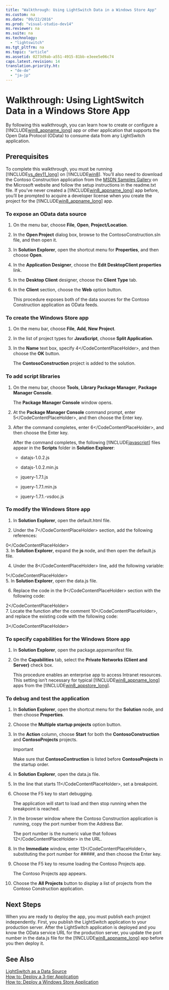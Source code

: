 ```yaml
---
title: "Walkthrough: Using LightSwitch Data in a Windows Store App"
ms.custom: na
ms.date: "09/22/2016"
ms.prod: "visual-studio-dev14"
ms.reviewer: na
ms.suite: na
ms.technology: 
  - "lightswitch"
ms.tgt_pltfrm: na
ms.topic: "article"
ms.assetid: 0273d9ab-a551-4915-81bb-e3eee5e06c74
caps.latest.revision: 14
translation.priority.ht: 
  - "de-de"
  - "ja-jp"
---
```

# Walkthrough: Using LightSwitch Data in a Windows Store App
By following this walkthrough, you can learn how to create or configure a [!INCLUDE[win8_appname_long](../vs140/includes/win8_appname_long_md.md)] app or other application that supports the Open Data Protocol (OData) to consume data from any LightSwitch application.  
  
## Prerequisites  
 To complete this walkthrough, you must be running [!INCLUDE[vs_dev11_long](../vs140/includes/vs_dev11_long_md.md)] on [!INCLUDE[win8](../vs140/includes/win8_md.md)]. You’ll also need to download the Contoso Construction application from the [MSDN Samples Gallery](http://go.microsoft.com/fwlink/?LinkID=208915) on the Microsoft website and follow the setup instructions in the readme.txt file. If you’ve never created a [!INCLUDE[win8_appname_long](../vs140/includes/win8_appname_long_md.md)] app before, you’ll be prompted to acquire a developer license when you create the project for the [!INCLUDE[win8_appname_long](../vs140/includes/win8_appname_long_md.md)] app.  
  
### To expose an OData data source  
  
1.  On the menu bar, choose **File**, **Open**, **Project/Location**.  
  
2.  In the **Open Project** dialog box, browse to the ContosoConstruction.sln file, and then open it.  
  
3.  In **Solution Explorer**, open the shortcut menu for **Properties**, and then choose **Open**.  
  
4.  In the **Application Designer**, choose the **Edit DesktopClient properties** link.  
  
5.  In the **Desktop Client** designer, choose the **Client Type** tab.  
  
6.  In the **Client** section, choose the **Web** option button.  
  
     This procedure exposes both of the data sources for the Contoso Construction application as OData feeds.  
  
### To create the Windows Store app  
  
1.  On the menu bar, choose **File**, **Add**, **New Project**.  
  
2.  In the list of project types for **JavaScript**, choose **Split Application**.  
  
3.  In the **Name** text box, specify <CodeContentPlaceHolder>4\</CodeContentPlaceHolder>, and then choose the **OK** button.  
  
     The **ContosoConstruction** project is added to the solution.  
  
### To add script libraries  
  
1.  On the menu bar, choose **Tools**, **Library Package Manager**, **Package Manager Console**.  
  
     The **Package Manager Console** window opens.  
  
2.  At the **Package Manager Console** command prompt, enter <CodeContentPlaceHolder>5\</CodeContentPlaceHolder>, and then choose the Enter key.  
  
3.  After the command completes, enter <CodeContentPlaceHolder>6\</CodeContentPlaceHolder>, and then choose the Enter key.  
  
     After the command completes, the following [!INCLUDE[javascript](../vs140/includes/javascript_md.md)] files appear in the **Scripts** folder in **Solution Explorer**:  
  
    -   datajs-1.0.2.js  
  
    -   datajs-1.0.2.min.js  
  
    -   jquery-1.7.1.js  
  
    -   jquery-1.7.1.min.js  
  
    -   jquery-1.7.1.-vsdoc.js  
  
### To modify the Windows Store app  
  
1.  In **Solution Explorer**, open the default.html file.  
  
2.  Under the <CodeContentPlaceHolder>7\</CodeContentPlaceHolder> section, add the following references:  
  
<CodeContentPlaceHolder>0\</CodeContentPlaceHolder>  
3.  In **Solution Explorer**, expand the **js** node, and then open the default.js file.  
  
4.  Under the <CodeContentPlaceHolder>8\</CodeContentPlaceHolder> line, add the following variable:  
  
<CodeContentPlaceHolder>1\</CodeContentPlaceHolder>  
5.  In **Solution Explorer**, open the data.js file.  
  
6.  Replace the code in the <CodeContentPlaceHolder>9\</CodeContentPlaceHolder> section with the following code:  
  
<CodeContentPlaceHolder>2\</CodeContentPlaceHolder>  
7.  Locate the function after the comment <CodeContentPlaceHolder>10\</CodeContentPlaceHolder>, and replace the existing code with the following code:  
  
<CodeContentPlaceHolder>3\</CodeContentPlaceHolder>  
### To specify capabilities for the Windows Store app  
  
1.  In **Solution Explorer**, open the package.appxmanifest file.  
  
2.  On the **Capabilities** tab, select the **Private Networks (Client and Server)** check box.  
  
     This procedure enables an enterprise app to access Intranet resources. This setting isn’t necessary for typical [!INCLUDE[win8_appname_long](../vs140/includes/win8_appname_long_md.md)] apps from the [!INCLUDE[win8_appstore_long](../vs140/includes/win8_appstore_long_md.md)].  
  
### To debug and test the application  
  
1.  In **Solution Explorer**, open the shortcut menu for the **Solution** node, and then choose **Properties**.  
  
2.  Choose the **Multiple startup projects** option button.  
  
3.  In the **Action** column, choose **Start** for both the **ContosoConstruction** and **ContosoProjects** projects.  
  
    > [!IMPORTANT]
    >  Make sure that **ContosoContruction** is listed before **ContosoProjects** in the startup order.  
  
4.  In **Solution Explorer**, open the data.js file.  
  
5.  In the line that starts <CodeContentPlaceHolder>11\</CodeContentPlaceHolder>, set a breakpoint.  
  
6.  Choose the F5 key to start debugging.  
  
     The application will start to load and then stop running when the breakpoint is reached.  
  
7.  In the browser window where the Contoso Construction application is running, copy the port number from the Address Bar.  
  
     The port number is the numeric value that follows <CodeContentPlaceHolder>12\</CodeContentPlaceHolder> in the URL.  
  
8.  In the **Immediate** window, enter <CodeContentPlaceHolder>13\</CodeContentPlaceHolder>, substituting the port number for *#####*, and then choose the Enter key.  
  
9. Choose the F5 key to resume loading the Contoso Projects app.  
  
     The Contoso Projects app appears.  
  
10. Choose the **All Projects** button to display a list of projects from the Contoso Construction application.  
  
## Next Steps  
 When you are ready to deploy the app, you must publish each project independently. First, you publish the LightSwitch application to your production server. After the LightSwitch application is deployed and you know the OData service URL for the production server, you update the port number in the data.js file for the [!INCLUDE[win8_appname_long](../vs140/includes/win8_appname_long_md.md)] app before you then deploy it.  
  
## See Also  
 [LightSwitch as a Data Source](../vs140/lightswitch-as-a-data-source.md)   
 [How to: Deploy a 3-tier Application](../vs140/how-to--deploy-a-three-tier-lightswitch-application.md)   
 [How to: Deploy a Windows Store Application](http://go.microsoft.com/fwlink/?LinkID=248603)